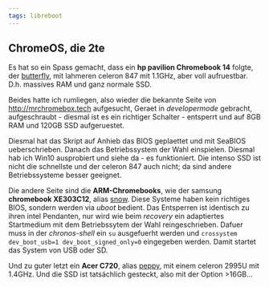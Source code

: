 ```yaml
---
tags: libreboot
---
```

## ChromeOS, die 2te
Es hat so ein Spass gemacht, dass ein **hp pavilion Chromebook 14** folgte, der [butterfly](https://www.chromium.org/chromium-os/developer-information-for-chrome-os-devices/hp-pavilion-14-chromebook/), mit lahmeren celeron 847 mit 1.1GHz, aber voll aufruestbar. D.h. massives RAM und ganz normale SSD.

Beides hatte ich rumliegen, also wieder die bekannte Seite von <http://mrchromebox.tech> aufgesucht, Geraet in *developermode* gebracht, aufgeschraubt - diesmal ist es ein richtiger Schalter - entsperrt und auf 8GB RAM und 120GB SSD aufgeruestet.

Diesmal hat das Skript auf Anhieb das BIOS geplaettet und mit SeaBIOS ueberschrieben. Danach das Betriebssystem der Wahl einspielen.
Diesmal hab ich Win10 ausprobiert und siehe da - es funktioniert. Die intenso SSD ist nicht die schnellste und der celeron 847 auch nicht; da sind andere Betriebssysteme besser geeignet.

Die andere Seite sind die **ARM-Chromebooks**, wie der samsung **chromebook XE303C12**, alias [snow](https://github.com/hexdump0815/linux-mainline-on-arm-chromebooks). Diese Systeme haben kein richtiges BIOS, sondern werden via *uboot* bedient. Das Entsperren ist identisch zu ihren intel Pendanten, nur wird wie beim *recovery* ein adaptiertes Startmedium mit dem Betriebssytem der Wahl reingeschrieben. Dafuer muss in der *chronos-shell* ein `su` ausgefuerht werden und `crossystem dev_boot_usb=1 dev_boot_signed_only=0` eingegeben werden. Damit startet das System von USB oder SD.

Und zu guter letzt ein **Acer C720**, alias [peppy](https://www.chromium.org/chromium-os/developer-information-for-chrome-os-devices/acer-c720-chromebook/), mit einem celeron 2995U mit 1.4GHz. Und die SSD ist tatsächlich gesteckt, also mit der Option >16GB...

